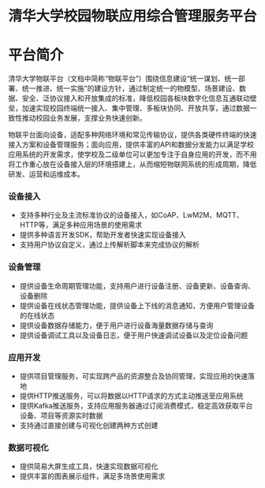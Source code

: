 # 清华大学校园物联应用综合管理服务平台

# 平台简介

清华大学物联平台（文档中简称“物联平台”）围绕信息建设“统一谋划、统一部署、统一推进、统一实施”的建设方针，通过制定统一的物模型、场景建设、数据、安全、泛协议接入和开放集成的标准，降低校园各板块数字化信息互通联动壁垒，加速实现校园终端统一接入、集中管理、多板块协同、开放共享，通过数据一致性推动校园业务发展，支撑业务快速创新。

物联平台面向设备，适配多种网络环境和常见传输协议，提供各类硬件终端的快速接入方案和设备管理服务；面向应用，提供丰富的API和数据分发能力以满足学校应用系统的开发需求，使学校及二级单位可以更加专注于自身应用的开发，而不用将工作重心放在设备接入层的环境搭建上，从而缩短物联网系统的形成周期，降低研发、运营和运维成本。

### 设备接入

- 支持多种行业及主流标准协议的设备接入，如CoAP、LwM2M、MQTT、HTTP等，满足多种应用场景的使用需求
- 提供多种语言开发SDK，帮助开发者快速实现设备接入
- 支持用户协议自定义，通过上传解析脚本来完成协议的解析

### 设备管理

- 提供设备生命周期管理功能，支持用户进行设备注册、设备更新、设备查询、设备删除
- 提供设备在线状态管理功能，提供设备上下线的消息通知，方便用户管理设备的在线状态
- 提供设备数据存储能力，便于用户进行设备海量数据存储与查询
- 提供设备调试工具以及设备日志，便于用户快速调试设备以及定位设备问题

### 应用开发

- 提供项目管理服务，可实现跨产品的资源整合及协同管理，实现应用的快速落地
- 提供HTTP推送服务，可以将数据以HTTP请求的方式主动推送至应用系统
- 提供Kafka推送服务，支持应用服务器通过订阅消费模式，稳定高效获取平台设备、项目等资源实时数据
- 支持通过直接创建与可视化创建两种方式创建

### 数据可视化

- 提供简易大屏生成工具，快速实现数据可视化
- 提供丰富的图表展示组件，满足多场景使用需求